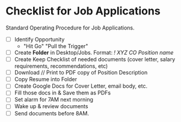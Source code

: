 # Checklist for Job Applications

Standard Operating Procedure for Job Applications.

- [ ] Identify Opportunity
	- "Hit Go" "Pull the Trigger"
- [ ] Create **Folder** in Desktop/Jobs. Format: *! XYZ CO Position name*
- [ ] Create Keep Checklist of needed documents (cover letter, salary requirements, recommendations, etc)
- [ ] Download // Print to PDF copy of Position Description
- [ ] Copy Resume into Folder
- [ ] Create Google Docs for Cover Letter, email body, etc.
- [ ] Fill those docs in & Save them as PDFs
- [ ] Set alarm for 7AM next morning
- [ ] Wake up & review documents
- [ ] Send documents before 8AM.